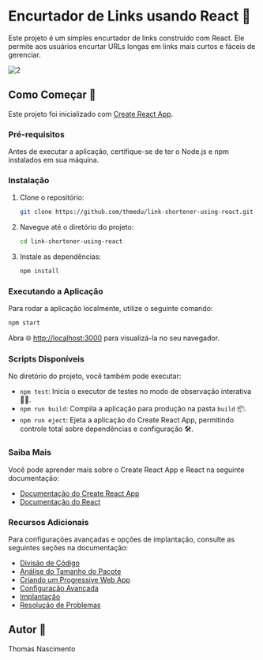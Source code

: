 # Encurtador de Links usando React  🔗

Este projeto é um simples encurtador de links construído com React. Ele permite aos usuários encurtar URLs longas em links mais curtos e fáceis de gerenciar.

![2](https://github.com/thmedu/link-shortener-using-react/assets/141462806/9fc66076-46d3-41f7-b4cf-ff369ba9bed4)


## Como Começar  🚀

Este projeto foi inicializado com [Create React App](https://github.com/facebook/create-react-app).

### Pré-requisitos

Antes de executar a aplicação, certifique-se de ter o Node.js e npm instalados em sua máquina.

### Instalação

1. Clone o repositório:
   ```bash
   git clone https://github.com/thmedu/link-shortener-using-react.git
   ```

2. Navegue até o diretório do projeto:
   ```bash
   cd link-shortener-using-react
   ```

3. Instale as dependências:
   ```bash
   npm install
   ```

### Executando a Aplicação

Para rodar a aplicação localmente, utilize o seguinte comando:
```bash
npm start
```
Abra  🌐 [http://localhost:3000](http://localhost:3000) para visualizá-la no seu navegador.

### Scripts Disponíveis

No diretório do projeto, você também pode executar:

- `npm test`: Inicia o executor de testes no modo de observação interativa 🕵️‍♂️.
- `npm run build`: Compila a aplicação para produção na pasta `build`  📦.
- `npm run eject`: Ejeta a aplicação do Create React App, permitindo controle total sobre dependências e configuração 🛠️.

### Saiba Mais

Você pode aprender mais sobre o Create React App e React na seguinte documentação:

- [Documentação do Create React App](https://facebook.github.io/create-react-app/docs/getting-started)
- [Documentação do React](https://pt-br.reactjs.org/)

### Recursos Adicionais

Para configurações avançadas e opções de implantação, consulte as seguintes seções na documentação:

- [Divisão de Código](https://facebook.github.io/create-react-app/docs/code-splitting)
- [Análise do Tamanho do Pacote](https://facebook.github.io/create-react-app/docs/analyzing-the-bundle-size)
- [Criando um Progressive Web App](https://facebook.github.io/create-react-app/docs/making-a-progressive-web-app)
- [Configuração Avançada](https://facebook.github.io/create-react-app/docs/advanced-configuration)
- [Implantação](https://facebook.github.io/create-react-app/docs/deployment)
- [Resolução de Problemas](https://facebook.github.io/create-react-app/docs/troubleshooting#npm-run-build-fails-to-minify)

## Autor  📝

Thomas Nascimento
